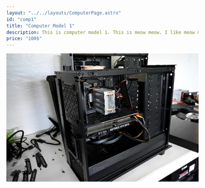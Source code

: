 ```yaml
---
layout: "../../layouts/ComputerPage.astro"
id: "comp1"
title: "Computer Model 1"
description: This is computer model 1. This is meow meow. I like meow meow.
price: "100$"
---
```


![comp1](/src/images/showcase/comp1.jpg)
